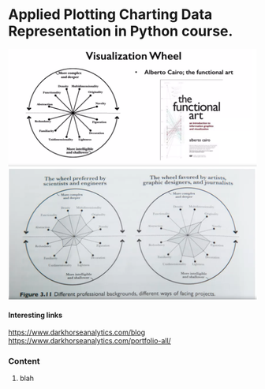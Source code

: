 # Applied Plotting Charting Data Representation in Python course.

![wheel](img/wheel.png)
![wheel](img/wheels_used.png)

#### Interesting links
https://www.darkhorseanalytics.com/blog
https://www.darkhorseanalytics.com/portfolio-all/


### Content
1. blah
